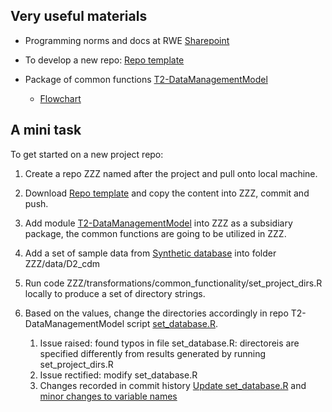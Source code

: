 
## Very useful materials

- Programming norms and docs at RWE [Sharepoint](https://umcutrecht.sharepoint.com/:f:/s/W_JC_RWE-groupSturkenboom/EgjWw_lelAtOhf0hmrcJ510BxJhin_gCo1qBUuhiH-0qIA?e=4C3hq3)

- To develop a new repo: [Repo template](https://github.com/UMC-Utrecht-RWE/repo_template)

- Package of common functions [T2-DataManagementModel](https://github.com/UMC-Utrecht-RWE/T2-DataManagementModel)
    - [Flowchart](https://github.com/UMC-Utrecht-RWE/T2-DataManagementModel/blob/b0c178c660a7e04e6f2bf4683808ea6dec6fac66/man/T2_DMM.png)


## A mini task

To get started on a new project repo:

1. Create a repo ZZZ named after the project and pull onto local machine.
2. Download [Repo template](https://github.com/UMC-Utrecht-RWE/repo_template) and copy the content into ZZZ, commit and push.
3. Add module [T2-DataManagementModel](https://github.com/UMC-Utrecht-RWE/T2-DataManagementModel) into ZZZ as a subsidiary package, the common functions are going to be utilized in ZZZ.
4. Add a set of sample data from [Synthetic database](https://umcutrecht.sharepoint.com/sites/W_JC_RWE-groupSturkenboom/Gedeelde%20documenten/Forms/AllItems.aspx?ga=1&id=%2Fsites%2FW%5FJC%5FRWE%2DgroupSturkenboom%2FGedeelde%20documenten%2FGeneral%2F04%2E%20Documentation%2FSynthetic%20databases&viewid=648f81c8%2D4042%2D415e%2Daa4c%2Da2541bd74a3f) into folder ZZZ/data/D2_cdm
5. Run code ZZZ/transformations/common_functionality/set_project_dirs.R locally to produce a set of directory strings.
6. Based on the values, change the directories accordingly in repo T2-DataManagementModel script [set_database.R](https://github.com/UMC-Utrecht-RWE/T2-DataManagementModel/blob/main/R/scripts/set_database.R). 
 
    1. Issue raised: found typos in file set_database.R: directoreis are specified differently from results generated by running set_project_dirs.R
    2. Issue rectified: modify set_database.R
    3. Changes recorded in commit history [Update set_database.R](https://github.com/UMC-Utrecht-RWE/T2-DataManagementModel/commit/857449f0db275a45631634efa7cf7bc08c58dc78) and [minor changes to variable names](https://github.com/UMC-Utrecht-RWE/T2-DataManagementModel/commit/c6e2fb01a57a5555e2f7eff912cf3c3ad7332ec8)
  